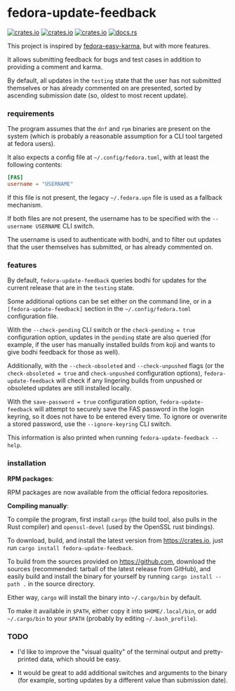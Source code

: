 # fedora-update-feedback

[![crates.io](https://img.shields.io/crates/v/fedora-update-feedback.svg)](https://crates.io/crates/fedora-update-feedback/)
[![crates.io](https://img.shields.io/crates/d/fedora-update-feedback.svg)](https://crates.io/crates/fedora-update-feedback/)
[![crates.io](https://img.shields.io/crates/l/fedora-update-feedback.svg)](https://crates.io/crates/fedora-update-feedback/)
[![docs.rs](https://docs.rs/fedora-update-feedback/badge.svg)](https://docs.rs/fedora-update-feedback/)

This project is inspired by [fedora-easy-karma][f-e-k], but with more features.

[f-e-k]: https://pagure.io/fedora-easy-karma

It allows submitting feedback for bugs and test cases in addition to providing a
comment and karma.

By default, all updates in the `testing` state that the user has not submitted
themselves or has already commented on are presented, sorted by ascending
submission date (so, oldest to most recent update).


### requirements

The program assumes that the `dnf` and `rpm` binaries are present on the system
(which is probably a reasonable assumption for a CLI tool targeted at fedora
users).

It also expects a config file at `~/.config/fedora.toml`, with at least the
following contents:

```toml
[FAS]
username = "USERNAME"
```

If this file is not present, the legacy `~/.fedora.upn` file is used as a
fallback mechanism.

If both files are not present, the username has to be specified with the
`--username USERNAME` CLI switch.

The username is used to authenticate with bodhi, and to filter out updates that
the user themselves has submitted, or has already commented on.


### features

By default, `fedora-update-feedback` queries bodhi for updates for the current
release that are in the `testing` state.

Some additional options can be set either on the command line, or in a
`[fedora-update-feedback]` section in the `~/.config/fedora.toml` configuration
file.

With the `--check-pending` CLI switch or the `check-pending = true`
configuration option, updates in the `pending` state are also queried (for
example, if the user has manually installed builds from koji and wants to give
bodhi feedback for those as well). 

Additionally, with the `--check-obsoleted` and `--check-unpushed` flags (or
the `check-obsoleted = true` and `check-unpushed` configuration options),
`fedora-update-feedback` will check if any lingering builds from unpushed
or obsoleted updates are still installed locally.

With the `save-password = true` configuration option, `fedora-update-feedback`
will attempt to securely save the FAS password in the login keyring, so it
does not have to be entered every time. To ignore or overwrite a stored
password, use the `--ignore-keyring` CLI switch. 

This information is also printed when running `fedora-update-feedback --help`.


### installation

**RPM packages**:

RPM packages are now available from the official fedora repositories.

**Compiling manually**:

To compile the program, first install `cargo` (the build tool, also pulls in
the Rust compiler) and `openssl-devel` (used by the OpenSSL rust bindings).

To download, build, and install the latest version from <https://crates.io>,
just run `cargo install fedora-update-feedback`.

To build from the sources provided on <https://github.com>, download the sources
(recommended: tarball of the latest release from GitHub), and easily build
and install the binary for yourself by running `cargo install --path .` in
the source directory.

Either way, `cargo` will install the binary into `~/.cargo/bin` by default.

To make it available in `$PATH`, either copy it into `$HOME/.local/bin`, or add
`~/.cargo/bin` to your `$PATH` (probably by editing `~/.bash_profile`).


### TODO

- I'd like to improve the "visual quality" of the terminal output and
  pretty-printed data, which should be easy.

- It would be great to add additional switches and arguments to the binary (for
  example, sorting updates by a different value than submission date).

